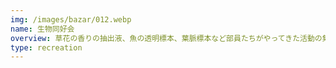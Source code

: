```yaml
---
img: /images/bazar/012.webp
name: 生物同好会
overview: 草花の香りの抽出液、魚の透明標本、葉脈標本など部員たちがやってきた活動の集大成をぜひご覧ください！
type: recreation
---
```

